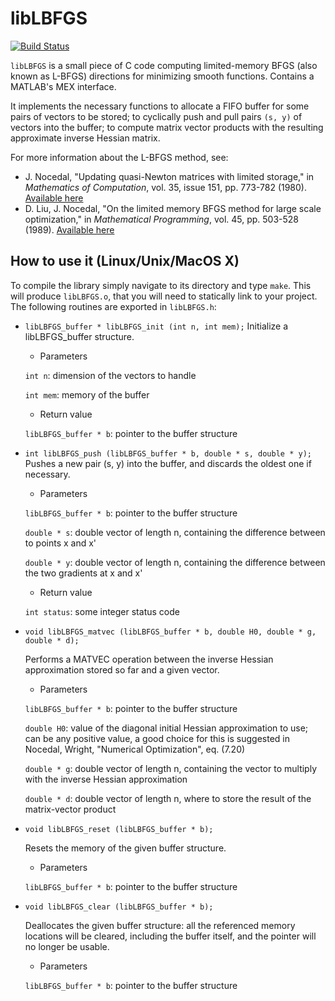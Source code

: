 # libLBFGS

[![Build Status](https://travis-ci.org/lostella/libLBFGS.svg)](https://travis-ci.org/lostella/libLBFGS)

`libLBFGS` is a small piece of C code computing
limited-memory BFGS (also known as L-BFGS) directions for minimizing smooth functions. Contains a MATLAB's MEX interface.

It implements the necessary functions to allocate a FIFO buffer for some pairs of vectors to be stored;
to cyclically push and pull pairs `(s, y)` of vectors into the buffer; to compute matrix vector
products with the resulting approximate inverse Hessian matrix.

For more information about the L-BFGS method, see:

* J. Nocedal, "Updating quasi-Newton matrices with limited storage," in *Mathematics of Computation*, vol. 35, issue 151, pp. 773-782 (1980). [Available here](http://www.ams.org/journals/mcom/1980-35-151/S0025-5718-1980-0572855-7/)
* D. Liu, J. Nocedal, "On the limited memory BFGS method for large scale optimization," in *Mathematical Programming*, vol. 45, pp. 503-528 (1989). [Available here](http://link.springer.com/article/10.1007%2FBF01589116)

## How to use it (Linux/Unix/MacOS X)

To compile the library simply navigate to its directory and type `make`.
This will produce `libLBFGS.o`, that you will need to statically link to your project.
The following routines are exported in `libLBFGS.h`:

* `libLBFGS_buffer * libLBFGS_init (int n, int mem);`
    Initialize a libLBFGS_buffer structure.

    * Parameters
    
     `int n`: dimension of the vectors to handle

     `int mem`: memory of the buffer

    * Return value
    
     `libLBFGS_buffer * b`: pointer to the buffer structure

* `int libLBFGS_push (libLBFGS_buffer * b, double * s, double * y);`
    Pushes a new pair (s, y) into the buffer, and discards the oldest one if necessary.

    * Parameters

     `libLBFGS_buffer * b`: pointer to the buffer structure

     `double * s`: double vector of length n, containing the difference between to points x and x'

     `double * y`: double vector of length n, containing the difference between the two gradients at x and x'

    * Return value

     `int status`: some integer status code

* `void libLBFGS_matvec (libLBFGS_buffer * b, double H0, double * g, double * d);`

    Performs a MATVEC operation between the inverse Hessian approximation stored so far and a given vector.

    * Parameters

     `libLBFGS_buffer * b`: pointer to the buffer structure

     `double H0`: value of the diagonal initial Hessian approximation to use; can be any positive value, a good choice for this is suggested in Nocedal, Wright, "Numerical Optimization", eq. (7.20)

     `double * g`: double vector of length n, containing the vector to multiply with the inverse Hessian approximation

     `double * d`: double vector of length n, where to store the result of the matrix-vector product

* `void libLBFGS_reset (libLBFGS_buffer * b);`

    Resets the memory of the given buffer structure.

    * Parameters

     `libLBFGS_buffer * b`: pointer to the buffer structure

* `void libLBFGS_clear (libLBFGS_buffer * b);`

    Deallocates the given buffer structure: all the referenced memory locations will be cleared, including the buffer itself, and the pointer will no longer be usable.

    * Parameters
    
     `libLBFGS_buffer * b`: pointer to the buffer structure
